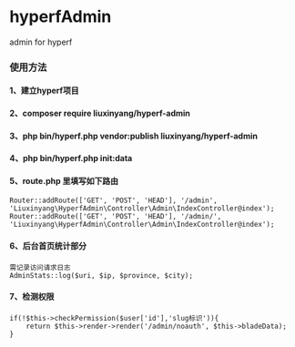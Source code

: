 # hyperfAdmin
admin for hyperf
### 使用方法 ###
#### 1、建立hyperf项目 ####
#### 2、composer require liuxinyang/hyperf-admin ####
#### 3、php bin/hyperf.php vendor:publish liuxinyang/hyperf-admin ####
#### 4、php bin/hyperf.php init:data ####
#### 5、route.php 里填写如下路由 ####
    Router::addRoute(['GET', 'POST', 'HEAD'], '/admin', 'Liuxinyang\HyperfAdmin\Controller\Admin\IndexController@index');
    Router::addRoute(['GET', 'POST', 'HEAD'], '/admin/', 'Liuxinyang\HyperfAdmin\Controller\Admin\IndexController@index');
#### 6、后台首页统计部分 ####
    需记录访问请求日志
    AdminStats::log($uri, $ip, $province, $city);
#### 7、检测权限 ####
    if(!$this->checkPermission($user['id'],'slug标识')){
        return $this->render->render('/admin/noauth', $this->bladeData);
    }